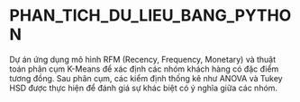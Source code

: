 # PHAN_TICH_DU_LIEU_BANG_PYTHON
Dự án ứng dụng mô hình RFM (Recency, Frequency, Monetary) và thuật toán phân cụm K-Means để xác định các nhóm khách hàng có đặc điểm tương đồng. Sau phân cụm, các kiểm định thống kê như ANOVA và Tukey HSD được thực hiện để đánh giá sự khác biệt có ý nghĩa giữa các nhóm.
